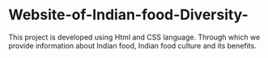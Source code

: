 # Website-of-Indian-food-Diversity-
This project is developed using Html and CSS language. Through which we   provide information about Indian food, Indian food culture and its benefits. 
